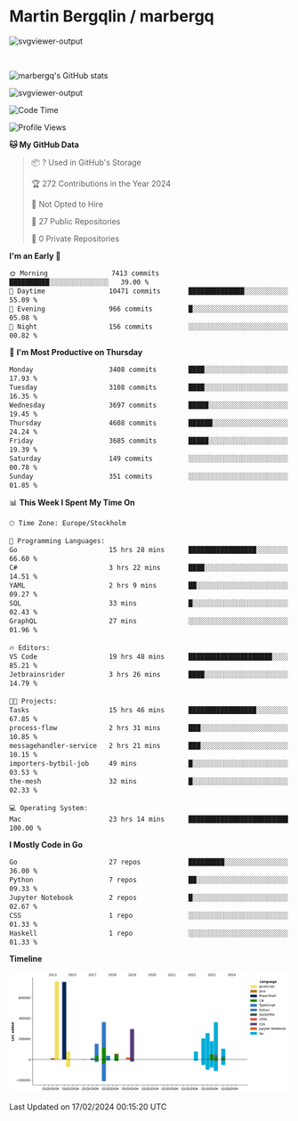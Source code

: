 # Martin Bergqlin / marbergq

![svgviewer-output](https://user-images.githubusercontent.com/2405410/206014777-22d41ecb-c24f-421d-b7d9-bba2cb5bb0de.svg)

<br>

<!--- [![Martin's Week](https://github-readme-stats.vercel.app/api/wakatime?username=marbergq&theme=dark)](https://github.com/anuraghazra/github-readme-stats) -->

![marbergq's GitHub stats](https://github-readme-stats.vercel.app/api?username=marbergq&count_private=true&show_icons=true)

![svgviewer-output](https://wakatime.com/badge/user/3f0a2069-6683-4e19-9a4a-7d21ea815067.svg)

<!--START_SECTION:waka-->
![Code Time](http://img.shields.io/badge/Code%20Time-3%2C744%20hrs%207%20mins-blue)

![Profile Views](http://img.shields.io/badge/Profile%20Views-0-blue)

**🐱 My GitHub Data** 

> 📦 ? Used in GitHub's Storage 
 > 
> 🏆 272 Contributions in the Year 2024
 > 
> 🚫 Not Opted to Hire
 > 
> 📜 27 Public Repositories 
 > 
> 🔑 0 Private Repositories 
 > 
**I'm an Early 🐤** 

```text
🌞 Morning                7413 commits        ██████████░░░░░░░░░░░░░░░   39.00 % 
🌆 Daytime                10471 commits       ██████████████░░░░░░░░░░░   55.09 % 
🌃 Evening                966 commits         █░░░░░░░░░░░░░░░░░░░░░░░░   05.08 % 
🌙 Night                  156 commits         ░░░░░░░░░░░░░░░░░░░░░░░░░   00.82 % 
```
📅 **I'm Most Productive on Thursday** 

```text
Monday                   3408 commits        ████░░░░░░░░░░░░░░░░░░░░░   17.93 % 
Tuesday                  3108 commits        ████░░░░░░░░░░░░░░░░░░░░░   16.35 % 
Wednesday                3697 commits        █████░░░░░░░░░░░░░░░░░░░░   19.45 % 
Thursday                 4608 commits        ██████░░░░░░░░░░░░░░░░░░░   24.24 % 
Friday                   3685 commits        █████░░░░░░░░░░░░░░░░░░░░   19.39 % 
Saturday                 149 commits         ░░░░░░░░░░░░░░░░░░░░░░░░░   00.78 % 
Sunday                   351 commits         ░░░░░░░░░░░░░░░░░░░░░░░░░   01.85 % 
```


📊 **This Week I Spent My Time On** 

```text
🕑︎ Time Zone: Europe/Stockholm

💬 Programming Languages: 
Go                       15 hrs 28 mins      █████████████████░░░░░░░░   66.60 % 
C#                       3 hrs 22 mins       ████░░░░░░░░░░░░░░░░░░░░░   14.51 % 
YAML                     2 hrs 9 mins        ██░░░░░░░░░░░░░░░░░░░░░░░   09.27 % 
SQL                      33 mins             █░░░░░░░░░░░░░░░░░░░░░░░░   02.43 % 
GraphQL                  27 mins             ░░░░░░░░░░░░░░░░░░░░░░░░░   01.96 % 

🔥 Editors: 
VS Code                  19 hrs 48 mins      █████████████████████░░░░   85.21 % 
Jetbrainsrider           3 hrs 26 mins       ████░░░░░░░░░░░░░░░░░░░░░   14.79 % 

🐱‍💻 Projects: 
Tasks                    15 hrs 46 mins      █████████████████░░░░░░░░   67.85 % 
process-flow             2 hrs 31 mins       ███░░░░░░░░░░░░░░░░░░░░░░   10.85 % 
messagehandler-service   2 hrs 21 mins       ███░░░░░░░░░░░░░░░░░░░░░░   10.15 % 
importers-bytbil-job     49 mins             █░░░░░░░░░░░░░░░░░░░░░░░░   03.53 % 
the-mesh                 32 mins             █░░░░░░░░░░░░░░░░░░░░░░░░   02.33 % 

💻 Operating System: 
Mac                      23 hrs 14 mins      █████████████████████████   100.00 % 
```

**I Mostly Code in Go** 

```text
Go                       27 repos            █████████░░░░░░░░░░░░░░░░   36.00 % 
Python                   7 repos             ██░░░░░░░░░░░░░░░░░░░░░░░   09.33 % 
Jupyter Notebook         2 repos             █░░░░░░░░░░░░░░░░░░░░░░░░   02.67 % 
CSS                      1 repo              ░░░░░░░░░░░░░░░░░░░░░░░░░   01.33 % 
Haskell                  1 repo              ░░░░░░░░░░░░░░░░░░░░░░░░░   01.33 % 
```



**Timeline**

![Lines of Code chart](https://raw.githubusercontent.com/marbergq/marbergq/main/assets/bar_graph.png)


 Last Updated on 17/02/2024 00:15:20 UTC
<!--END_SECTION:waka-->
